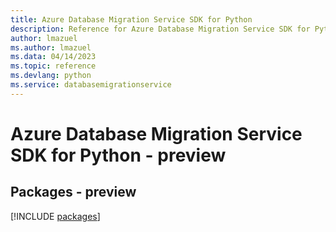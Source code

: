 ```yaml
---
title: Azure Database Migration Service SDK for Python
description: Reference for Azure Database Migration Service SDK for Python
author: lmazuel
ms.author: lmazuel
ms.data: 04/14/2023
ms.topic: reference
ms.devlang: python
ms.service: databasemigrationservice
---
```

# Azure Database Migration Service SDK for Python - preview
## Packages - preview
[!INCLUDE [packages](database-migration-service-index.md)]